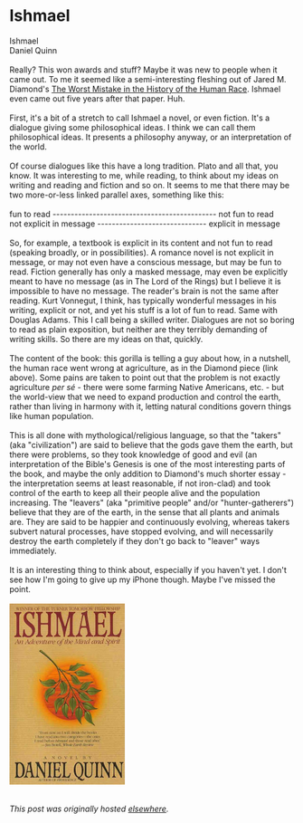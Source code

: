 # Ishmael

<div>
<div>Ishmael</div>
<div>Daniel Quinn</div>
<div>
<br>
</div>
<div>Really? This won awards and stuff? Maybe it was new to people when it came out. To me it seemed like a semi-interesting fleshing out of Jared M. Diamond's <a href="http://www.ditext.com/diamond/mistake.html">The Worst Mistake in the History of the Human Race</a>. Ishmael even came out five years after that paper. Huh.</div>
<div>
<br>
</div>
<div>First, it's a bit of a stretch to call Ishmael a novel, or even fiction. It's a dialogue giving some philosophical ideas. I think we can call them philosophical ideas. It presents a philosophy anyway, or an interpretation of the world.</div>
<div>
<br>
</div>
<div>Of course dialogues like this have a long tradition. Plato and all that, you know. It was interesting to me, while reading, to think about my ideas on writing and reading and fiction and so on. It seems to me that there may be two more-or-less linked parallel axes, something like this:</div>
<div>
<br>
</div>
<div>fun to read --------------------------------------------- not fun to read</div>
<div>not explicit in message ------------------------------ explicit in message</div>
<div>
<br>
</div>
<div>So, for example, a textbook is explicit in its content and not fun to read (speaking broadly, or in possibilities). A romance novel is not explicit in message, or may not even have a conscious message, but may be fun to read. Fiction generally has only a masked message, may even be explicitly meant to have no message (as in The Lord of the Rings) but I believe it is impossible to have no message. The reader's brain is not the same after reading. Kurt Vonnegut, I think, has typically wonderful messages in his writing, explicit or not, and yet his stuff is a lot of fun to read. Same with Douglas Adams. This I call being a skilled writer. Dialogues are not so boring to read as plain exposition, but neither are they terribly demanding of writing skills. So there are my ideas on that, quickly.</div>
<div>
<br>
</div>
<div>The content of the book: this gorilla is telling a guy about how, in a nutshell, the human race went wrong at agriculture, as in the Diamond piece (link above). Some pains are taken to point out that the problem is not exactly agriculture <i>per sé </i>- there were some farming Native Americans, etc. - but the world-view that we need to expand production and control the earth, rather than living in harmony with it, letting natural conditions govern things like human population.</div>
<div>
<br>
</div>
<div>This is all done with mythological/religious language, so that the "takers" (aka "civilization") are said to believe that the gods gave them the earth, but there were problems, so they took knowledge of good and evil (an interpretation of the Bible's Genesis is one of the most interesting parts of the book, and maybe the only addition to Diamond's much shorter essay - the interpretation seems at least reasonable, if not iron-clad) and took control of the earth to keep all their people alive and the population increasing. The "leavers" (aka "primitive people" and/or "hunter-gatherers") believe that they are of the earth, in the sense that all plants and animals are. They are said to be happier and continuously evolving, whereas takers subvert natural processes, have stopped evolving, and will necessarily destroy the earth completely if they don't go back to "leaver" ways immediately.</div>
<div>
<br>
</div>
<div>It is an interesting thing to think about, especially if you haven't yet. I don't see how I'm going to give up my iPhone though. Maybe I've missed the point.</div>
<div>
<br>
</div>
<div><img src="ajs-20110823-ishmael_cover.jpg" border="0" alt="" id="BLOGGER_PHOTO_ID_5644176908295228194"></div>
<div>
<br>
</div>
</div>


*This post was originally hosted [elsewhere](http://planspace.blogspot.com/2011/08/ishmael.html).*
